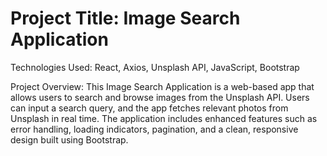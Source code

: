 # Project Title: Image Search Application

Technologies Used: React, Axios, Unsplash API, JavaScript, Bootstrap

Project Overview: This Image Search Application is a web-based app that allows users to search and browse images from the Unsplash API. Users can input a search query, and the app fetches relevant photos from Unsplash in real time. The application includes enhanced features such as error handling, loading indicators, pagination, and a clean, responsive design built using Bootstrap.
